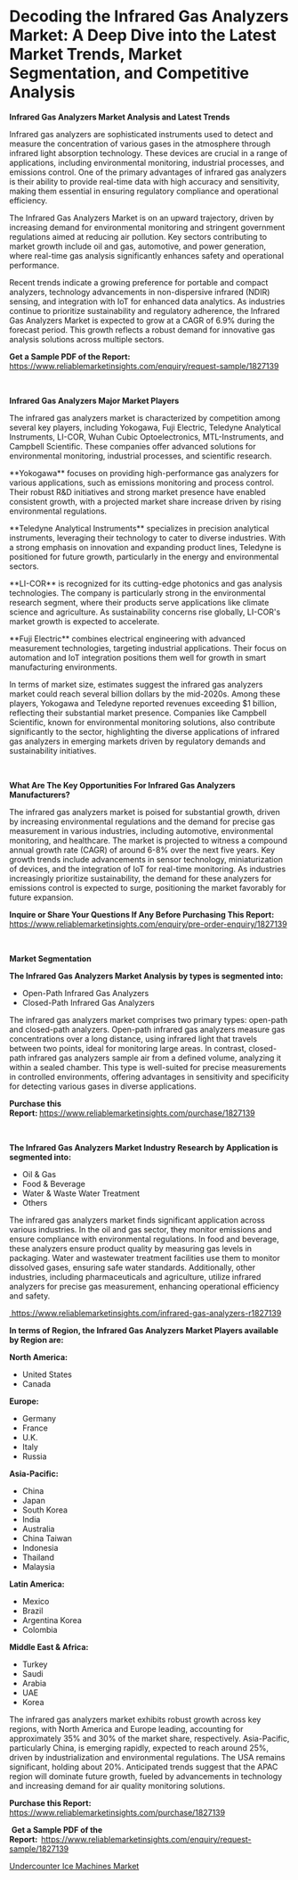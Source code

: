 <p><h1>Decoding the Infrared Gas Analyzers Market: A Deep Dive into the Latest Market Trends, Market Segmentation, and Competitive Analysis</h1></p><p><strong>Infrared Gas Analyzers Market Analysis and Latest Trends</strong></p>
<p><p>Infrared gas analyzers are sophisticated instruments used to detect and measure the concentration of various gases in the atmosphere through infrared light absorption technology. These devices are crucial in a range of applications, including environmental monitoring, industrial processes, and emissions control. One of the primary advantages of infrared gas analyzers is their ability to provide real-time data with high accuracy and sensitivity, making them essential in ensuring regulatory compliance and operational efficiency.</p><p>The Infrared Gas Analyzers Market is on an upward trajectory, driven by increasing demand for environmental monitoring and stringent government regulations aimed at reducing air pollution. Key sectors contributing to market growth include oil and gas, automotive, and power generation, where real-time gas analysis significantly enhances safety and operational performance. </p><p>Recent trends indicate a growing preference for portable and compact analyzers, technology advancements in non-dispersive infrared (NDIR) sensing, and integration with IoT for enhanced data analytics. As industries continue to prioritize sustainability and regulatory adherence, the Infrared Gas Analyzers Market is expected to grow at a CAGR of 6.9% during the forecast period. This growth reflects a robust demand for innovative gas analysis solutions across multiple sectors.</p></p>
<p><strong>Get a Sample PDF of the Report:&nbsp;</strong> <a href="https://www.reliablemarketinsights.com/enquiry/request-sample/1827139?utm_campaign=2643&utm_medium=2&utm_source=Github&utm_content=ia&utm_term=22022025&utm_id=infrared-gas-analyzers">https://www.reliablemarketinsights.com/enquiry/request-sample/1827139</a></p>
<p>&nbsp;</p>
<p><strong>Infrared Gas Analyzers Major Market Players</strong></p>
<p><p>The infrared gas analyzers market is characterized by competition among several key players, including Yokogawa, Fuji Electric, Teledyne Analytical Instruments, LI-COR, Wuhan Cubic Optoelectronics, MTL-Instruments, and Campbell Scientific. These companies offer advanced solutions for environmental monitoring, industrial processes, and scientific research.</p><p>**Yokogawa** focuses on providing high-performance gas analyzers for various applications, such as emissions monitoring and process control. Their robust R&D initiatives and strong market presence have enabled consistent growth, with a projected market share increase driven by rising environmental regulations.</p><p>**Teledyne Analytical Instruments** specializes in precision analytical instruments, leveraging their technology to cater to diverse industries. With a strong emphasis on innovation and expanding product lines, Teledyne is positioned for future growth, particularly in the energy and environmental sectors.</p><p>**LI-COR** is recognized for its cutting-edge photonics and gas analysis technologies. The company is particularly strong in the environmental research segment, where their products serve applications like climate science and agriculture. As sustainability concerns rise globally, LI-COR's market growth is expected to accelerate.</p><p>**Fuji Electric** combines electrical engineering with advanced measurement technologies, targeting industrial applications. Their focus on automation and IoT integration positions them well for growth in smart manufacturing environments.</p><p>In terms of market size, estimates suggest the infrared gas analyzers market could reach several billion dollars by the mid-2020s. Among these players, Yokogawa and Teledyne reported revenues exceeding $1 billion, reflecting their substantial market presence. Companies like Campbell Scientific, known for environmental monitoring solutions, also contribute significantly to the sector, highlighting the diverse applications of infrared gas analyzers in emerging markets driven by regulatory demands and sustainability initiatives.</p></p>
<p>&nbsp;</p>
<p><strong>What Are The Key Opportunities For Infrared Gas Analyzers Manufacturers?</strong></p>
<p><p>The infrared gas analyzers market is poised for substantial growth, driven by increasing environmental regulations and the demand for precise gas measurement in various industries, including automotive, environmental monitoring, and healthcare. The market is projected to witness a compound annual growth rate (CAGR) of around 6-8% over the next five years. Key growth trends include advancements in sensor technology, miniaturization of devices, and the integration of IoT for real-time monitoring. As industries increasingly prioritize sustainability, the demand for these analyzers for emissions control is expected to surge, positioning the market favorably for future expansion.</p></p>
<p><strong>Inquire or Share Your Questions If Any Before Purchasing This Report:</strong> <a href="https://www.reliablemarketinsights.com/enquiry/pre-order-enquiry/1827139?utm_campaign=2643&utm_medium=2&utm_source=Github&utm_content=ia&utm_term=22022025&utm_id=infrared-gas-analyzers">https://www.reliablemarketinsights.com/enquiry/pre-order-enquiry/1827139</a></p>
<p>&nbsp;</p>
<p><strong>Market Segmentation</strong></p>
<p><strong>The Infrared Gas Analyzers Market Analysis by types is segmented into:</strong></p>
<p><ul><li>Open-Path Infrared Gas Analyzers</li><li>Closed-Path Infrared Gas Analyzers</li></ul></p>
<p><p>The infrared gas analyzers market comprises two primary types: open-path and closed-path analyzers. Open-path infrared gas analyzers measure gas concentrations over a long distance, using infrared light that travels between two points, ideal for monitoring large areas. In contrast, closed-path infrared gas analyzers sample air from a defined volume, analyzing it within a sealed chamber. This type is well-suited for precise measurements in controlled environments, offering advantages in sensitivity and specificity for detecting various gases in diverse applications.</p></p>
<p><strong>Purchase this Report:&nbsp;</strong><a href="https://www.reliablemarketinsights.com/purchase/1827139?utm_campaign=2643&utm_medium=2&utm_source=Github&utm_content=ia&utm_term=22022025&utm_id=infrared-gas-analyzers">https://www.reliablemarketinsights.com/purchase/1827139</a></p>
<p>&nbsp;</p>
<p><strong>The Infrared Gas Analyzers Market Industry Research by Application is segmented into:</strong></p>
<p><ul><li>Oil & Gas</li><li>Food & Beverage</li><li>Water & Waste Water Treatment</li><li>Others</li></ul></p>
<p><p>The infrared gas analyzers market finds significant application across various industries. In the oil and gas sector, they monitor emissions and ensure compliance with environmental regulations. In food and beverage, these analyzers ensure product quality by measuring gas levels in packaging. Water and wastewater treatment facilities use them to monitor dissolved gases, ensuring safe water standards. Additionally, other industries, including pharmaceuticals and agriculture, utilize infrared analyzers for precise gas measurement, enhancing operational efficiency and safety.</p></p>
<p><a href="https://www.reliablemarketinsights.com/infrared-gas-analyzers-r1827139?utm_campaign=2643&utm_medium=2&utm_source=Github&utm_content=ia&utm_term=22022025&utm_id=infrared-gas-analyzers">&nbsp;https://www.reliablemarketinsights.com/infrared-gas-analyzers-r1827139</a></p>
<p><strong>In terms of Region, the Infrared Gas Analyzers Market Players available by Region are:</strong></p>
<p>
    <p> <strong> North America: </strong>
        <ul>
            <li>United States</li>
            <li>Canada</li>
        </ul>
        </p> 
    <p> <strong> Europe: </strong>
        <ul>
            <li>Germany</li>
            <li>France</li>
            <li>U.K.</li>
            <li>Italy</li>
            <li>Russia</li>
        </ul>
        </p> 
    <p> <strong> Asia-Pacific: </strong>
        <ul>
            <li>China</li>
            <li>Japan</li>
            <li>South Korea</li>
            <li>India</li>
            <li>Australia</li>
            <li>China Taiwan</li>
            <li>Indonesia</li>
            <li>Thailand</li>
            <li>Malaysia</li>
        </ul>
        </p> 
    <p> <strong> Latin America: </strong>
        <ul>
            <li>Mexico</li>
            <li>Brazil</li>
            <li>Argentina Korea</li>
            <li>Colombia</li>
        </ul>
        </p> 
    <p> <strong> Middle East & Africa: </strong>
        <ul>
            <li>Turkey</li>
            <li>Saudi</li>
            <li>Arabia</li>
            <li>UAE</li>
            <li>Korea</li>
        </ul>
    </p>
    </p>
<p><p>The infrared gas analyzers market exhibits robust growth across key regions, with North America and Europe leading, accounting for approximately 35% and 30% of the market share, respectively. Asia-Pacific, particularly China, is emerging rapidly, expected to reach around 25%, driven by industrialization and environmental regulations. The USA remains significant, holding about 20%. Anticipated trends suggest that the APAC region will dominate future growth, fueled by advancements in technology and increasing demand for air quality monitoring solutions.</p></p>
<p><strong>Purchase this Report: </strong><a href="https://www.reliablemarketinsights.com/purchase/1827139?utm_campaign=2643&utm_medium=2&utm_source=Github&utm_content=ia&utm_term=22022025&utm_id=infrared-gas-analyzers">https://www.reliablemarketinsights.com/purchase/1827139</a></p>
<p>&nbsp;<strong>Get a Sample PDF of the Report:&nbsp;&nbsp;</strong><a href="https://www.reliablemarketinsights.com/enquiry/request-sample/1827139?utm_campaign=2643&utm_medium=2&utm_source=Github&utm_content=ia&utm_term=22022025&utm_id=infrared-gas-analyzers">https://www.reliablemarketinsights.com/enquiry/request-sample/1827139</a></p>
<p><strong></strong></p>
<p><p><a href="https://github.com/ahmalaloanne/Market-Research-Report-List-1/blob/main/undercounter-ice-machines-market.md?utm_campaign=2643&utm_medium=2&utm_source=Github&utm_content=ia&utm_term=22022025&utm_id=infrared-gas-analyzers">Undercounter Ice Machines Market</a></p></p>